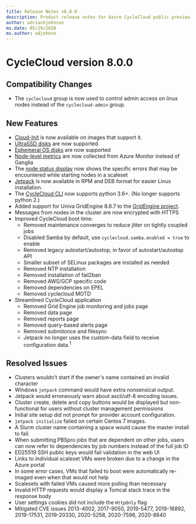 ```yaml
---
title: Release Notes v8.0.0
description: Product release notes for Azure CycleCloud public preview v8.0.0
author: adriankjohnson
ms.date: 05/29/2020
ms.author: adjohnso
---
```


# CycleCloud version 8.0.0

## Compatibility Changes

 * The `cyclecloud` group is now used to control admin access on linux nodes instead of the `cyclecloud-admin` group.

## New Features

 * [Cloud-Init](~/how-to/cloud-init.md) is now available on images that support it.
 * [UltraSSD disks](~/cluster-references/volume-reference.md) are now supported.
 * [Ephemeral OS disks](~/cluster-references/volume-reference.md) are now supported
 * [Node-level metrics](~/concepts/monitoring.md) are now collected from Azure Monitor instead of Ganglia
 * The [node status display](~/how-to/troubleshoot.md) now shows the specific errors that may be encountered while starting nodes in a scaleset
 * [Jetpack](~/how-to/install-jetpack.md) is now available in RPM and DEB format for easier Linux installation.
 * The [CycleCloud CLI](~/how-to/install-cyclecloud-cli.md) now supports python 3.6+. (No longer supports python 2.)
 * Added support for Univa GridEngine 8.6.7 to the [GridEngine project](~/gridengine.md).
 * Messages from nodes in the cluster are now encrypted with HTTPS
 * Improved CycleCloud boot time:
     * Removed maintenance converges to reduce jitter on tightly coupled jobs
     * Disabled Samba by default, use `cyclecloud.samba.enabled = true` to enable
     * Removed legacy autostart/autostop, in favor of autostart/autostop API
     * Smaller subset of SELinux packages are installed as needed
     * Removed NTP installation
     * Removed installation of fail2ban
     * Removed AWS/GCP specific code
     * Removed dependencies on EPEL
     * Removed cyclecloud MOTD
 * Streamlined CycleCloud application
     * Removed Grid Engine job monitoring and jobs page
     * Removed data page
     * Removed reports page
     * Removed query-based alerts page
     * Removed submitonce and filesync
     * Jetpack no longer uses the custom-data field to receive configuration data.<sup>1</sup>

 ## Resolved Issues

 * Clusters wouldn't start if the owner's name contained an invalid character
 * Windows `jetpack` command would have extra nonsensical output.
 * Jetpack would erroneously warn about ascii/utf-8 encoding issues.
 * Cluster create, delete and copy buttons would be displayed but non-functional for users without cluster management permissions
 * Initial site setup did not prompt for provider account configuration.
 * `jetpack initialize` failed on certain Centos 7 images.
 * A Slurm cluster name containing a space would cause the master install to fail.
 * When submitting PBSpro jobs that are dependent on other jobs, users can now refer to dependencies by job numbers instead of the full job ID
 * ED25519 SSH public keys would fail validation in the web UI
 * Links to individual scaleset VMs were broken due to a change in the Azure portal
 * In some error cases, VMs that failed to boot were automatically re-imaged even when that would not help
 * Scalesets with failed VMs caused more polling than necessary
 * Invalid HTTP requests would display a Tomcat stack trace in the response body
 * User settings cookies did not include the `HttpOnly` flag
 * Mitigated CVE issues 2013-4002, 2017-9050, 2019-5477, 2019-16892, 2019-17531, 2019-20330, 2020-5258, 2020-7598, 2020-8840

